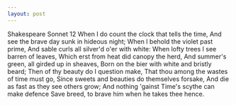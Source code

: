 ```yaml
---
layout: post
---
```


Shakespeare Sonnet 12
When I do count the clock that tells the time,
And see the brave day sunk in hideous night;
When I behold the violet past prime,
And sable curls all silver'd o'er with white:
When lofty trees I see barren of leaves,
Which erst from heat did canopy the herd,
And summer's green, all girded up in sheaves,
Born on the bier with white and bristly beard;
Then of thy beauty do I question make,
That thou among the wastes of time must go,
Since sweets and beauties do themselves forsake,
And die as fast as they see others grow;
And nothing 'gainst Time's scythe can make defence
Save breed, to brave him when he takes thee hence.
